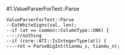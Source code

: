 #1.ValueParserForText::Parse

```
ValueParserForText::Parse
--EatWhiteSigns(val, len);
--if (at == common::ColumnType::UNK) {
----//nothing
--if (core::ATI::IsIntegerType(at)) {
----ret = ParseBigInt(tianmu_s, tianmu_n);
```